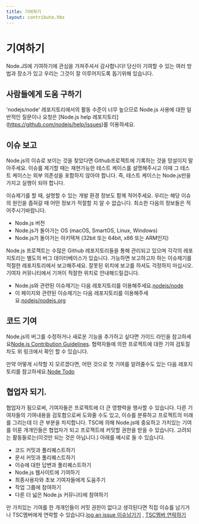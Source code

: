 ```yaml
---
title: 기여하기
layout: contribute.hbs
---
```

<!--
# Contributing
-->
# 기여하기

<!--
Thank you for your interest in contributing to Node.js! There are multiple ways and places you can contribute, and we're here to help facilitate that.
-->
Node.JS에 기여하기에 관심을 가져주셔서 감사합니다! 당신이 기여할 수 있는 여러 방법과 장소가 있고 우리는 그것이 잘 이루어지도록 돕기위해 있습니다.

<!--
## Asking for General Help
-->
## 사람들에게 도움 구하기

<!-- Because the level of activity in the `nodejs/node` repository is so high, questions or requests for general help using Node.js should be directed at the [Node.js help repository](https://github.com/nodejs/help/issues).
-->
'nodejs/node' 레포지토리에서의 활동 수준이 너무 높으므로 Node.js 사용에 대한 일반적인 질문이나 요청은 [Node.js help 레포지토리] (https://github.com/nodejs/help/issues)를 이용하세요.

<!--
## Reporting an Issue
-->
## 이슈 보고

<!--
If you have found what you believe to be an issue with Node.js please do not hesitate to file an issue on the GitHub project. When filing your issue please make sure you can express the issue with a reproducible test case, and that test case should not include any external dependencies. That is to say, the test case can be executed without anything more than Node.js itself.
-->
Node.js의 이슈로 보이는 것을 찾았다면 Github프로젝트에 기록하는 것을 망설이지 말아주세요.
이슈를 제기할 때는 재현가능한 테스트 케이스를 설명해주시고 이때 그 테스트 케이스는 외부 의존성을 포함하지 않아야 합니다. 즉, 테스트 케이스는 Node.js만을 가지고 실행이 되야 합니다.

<!--
When reporting an issue we also need as much information about your environment that you can include. We never know what information will be pertinent when trying to narrow down the issue. Please include at least the following information:
-->
이슈제기를 할 때, 설명할 수 있는 개발 환경 정보도 함께 적어주세요. 우리는 해당 이슈의 원인을 좁혀갈 때 어떤 정보가 적절할 지 알 수 없습니다. 최소한 다음의 정보들은 적어주시기바랍니다.

<!--
* Version of Node.js
* Platform you're running on (macOS, SmartOS, Linux, Windows)
* Architecture you're running on (32bit or 64bit and x86 or ARM)
-->
* Node.js 버전
* Node.js가 돌아가는 OS (macOS, SmartOS, Linux, Windows)
* Node.js가 돌아가는 아키텍쳐 (32bit 또는 64bit, x86 또는 ARM인지)

<!--
The Node.js project is currently managed across a number of separate GitHub repositories, each with their own separate issues database. If possible, please direct any issues you are reporting to the appropriate repository but don't worry if things happen to get put in the wrong place, the community of contributors will be more than happy to help get you pointed in the right direction.
-->
Node.js 프로젝트는 수많은 Github 레포지토리들을 통해 관리되고 있으며 각각의 레포지토리는 별도의 버그 데이터베이스가 있습니다. 가능하면 보고하고자 하는 이슈제기를 적절한 레포지토리에서 보고해주세요. 잘못된 위치에 보고를 하셔도 걱정하지 마십시오. 기여자 커뮤니티에서 기꺼이 적잘한 위치로 안내해드릴겁니다.

<!--
* To report issues specific to Node.js, please use [nodejs/node](https://github.com/nodejs/node)
* To report issues specific to this website, please use [nodejs/nodejs.org](https://github.com/nodejs/nodejs.org/issues)
-->
* Node.js와 관련된 이슈제기는 다음 레포지토리를 이용해주세요.[nodejs/node](https://github.com/nodejs/node)
* 이 페이지와 관련된 이슈제기는 다음 레포지토리를 이용해주세요.[nodejs/nodejs.org](https://github.com/nodejs/nodejs.org/issues)

<!--
## Code contributions
-->
## 코드 기여


<!--
If you'd like to fix bugs or add a new feature to Node.js, please make sure you consult the [Node.js Contribution Guidelines](https://github.com/nodejs/node/blob/main/CONTRIBUTING.md/#pull-requests). The review process by existing collaborators for all contributions to the project is explained there as well.
-->
Node.js의 버그를 수정하거나 새로운 기능을 추가하고 싶다면 가이드 라인을 참고하세요[Node.js Contribution Guidelines](https://github.com/nodejs/node/blob/main/CONTRIBUTING.md/#pull-requests).
협력자들에 의한 프로젝트에 대한 기여 검토절차도 위 링크에서 확인 할 수 있습니다.

<!--
If you are wondering how to start, you can check [Node Todo](https://www.nodetodo.org/) which may guide you towards your first contribution.
-->
만약 어떻게 시작할 지 모르겠다면, 어떤 것으로 첫 기여를 알려줄수도 있는 다음 레포지토리를 참고하세요.[Node Todo](https://www.nodetodo.org/)

<!--
## Becoming a collaborator
-->
## 협업자 되기.

<!--
By becoming a collaborator, contributors can have even more impact on the project. They can help other contributors by reviewing their contributions, triage issues and take an even bigger part in shaping the project's future. Individuals identified by the TSC as making significant and valuable contributions across any Node.js repository may be made Collaborators and given commit access to the project. Activities taken into consideration include (but are not limited to) the quality of:
-->
협업자가 됨으로써, 기여자들은 프로젝트에 더 큰 영향력을 행사할 수 있습니다. 다른 기여자들의 기여내용을 검토함으로써 도와줄 수도 있고, 이슈를 분류하고 프로젝트의 미래를 그리는데 더 큰 부분을 차지합니다. TSC에 의해 Node.js에 중요하고 가치있는 기여를 이룬 개개인들은 협업자가 되고 프로젝트에 커밋할 권한을 받을 수 있습니다. 고려되는 활동들로는(이것만 되는 것은 아닙니다.) 아래를 예시로 들 수 있습니다. 

<!--
* code commits and pull requests
* documentation commits and pull requests
* comments on issues and pull requests
* contributions to the Node.js website
* assistance provided to end users and novice contributors
* participation in working groups
* other participation in the wider Node.js community
-->
* 코드 커밋과 풀리퀘스트하기
* 문서 커밋과 풀리퀘스트하기
* 이슈에 대한 답변과 풀리퀘스트하기
* Node.js 웹사이트에 기여하기
* 최종사용자와 초보 기여자들에게 도움주기
* 작업 그룹에 참여하기
* 다른 더 넓은 Node.js 커뮤니티에 참여하기

<!--
If individuals making valuable contributions do not believe they have been considered for commit access, they may [log an issue](https://github.com/nodejs/TSC/issues) or [contact a TSC member](https://github.com/nodejs/node#tsc-technical-steering-committee) directly.
-->
만 가치있는 기여를 한 개개인들이 커밋 권한이 없다고 생각된다면 직접 이슈를 남기거나 TSC멤버에게 연락할 수 있습니다.[log an issue 이슈남기기](https://github.com/nodejs/TSC/issues) , [TSC멤버 연락하기](https://github.com/nodejs/node#tsc-technical-steering-committee)